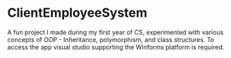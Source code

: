 # ClientEmployeeSystem
A fun project I made during my first year of CS, experimented with various concepts of OOP - Inheritance, polymorphism, and class structures.
To access the app visual studio supporting the Winforms platform is required.

